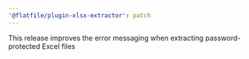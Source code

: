 ```yaml
---
'@flatfile/plugin-xlsx-extractor': patch
---
```


This release improves the error messaging when extracting password-protected Excel files
